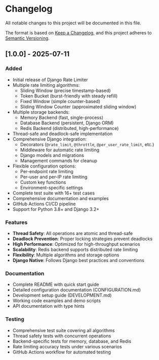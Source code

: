 # Changelog

All notable changes to this project will be documented in this file.

The format is based on [Keep a Changelog](https://keepachangelog.com/en/1.0.0/),
and this project adheres to [Semantic Versioning](https://semver.org/spec/v2.0.0.html).

## [1.0.0] - 2025-07-11

### Added
- Initial release of Django Rate Limiter
- Multiple rate limiting algorithms:
  - Sliding Window (precise timestamp-based)
  - Token Bucket (burst-friendly with steady refill)
  - Fixed Window (simple counter-based)
  - Sliding Window Counter (approximated sliding window)
- Multiple storage backends:
  - Memory Backend (fast, single-process)
  - Database Backend (persistent, Django ORM)
  - Redis Backend (distributed, high-performance)
- Thread-safe and deadlock-safe implementation
- Comprehensive Django integration:
  - Decorators (`@rate_limit`, `@throttle`, `@per_user_rate_limit`, etc.)
  - Middleware for automatic rate limiting
  - Django models and migrations
  - Management commands for cleanup
- Flexible configuration options:
  - Per-endpoint rate limiting
  - Per-user and per-IP rate limiting
  - Custom key functions
  - Environment-specific settings
- Complete test suite with 16+ test cases
- Comprehensive documentation and examples
- GitHub Actions CI/CD pipeline
- Support for Python 3.8+ and Django 3.2+

### Features
- **Thread Safety**: All operations are atomic and thread-safe
- **Deadlock Prevention**: Proper locking strategies prevent deadlocks
- **High Performance**: Optimized for high-throughput scenarios
- **Scalability**: Redis backend supports distributed rate limiting
- **Flexibility**: Multiple algorithms and storage options
- **Django Native**: Follows Django best practices and conventions

### Documentation
- Complete README with quick start guide
- Detailed configuration documentation (CONFIGURATION.md)
- Development setup guide (DEVELOPMENT.md)
- Working code examples and demo scripts
- API documentation with type hints

### Testing
- Comprehensive test suite covering all algorithms
- Thread safety tests with concurrent operations
- Backend-specific tests for memory, database, and Redis
- Rate limiting accuracy tests under various scenarios
- GitHub Actions workflow for automated testing
